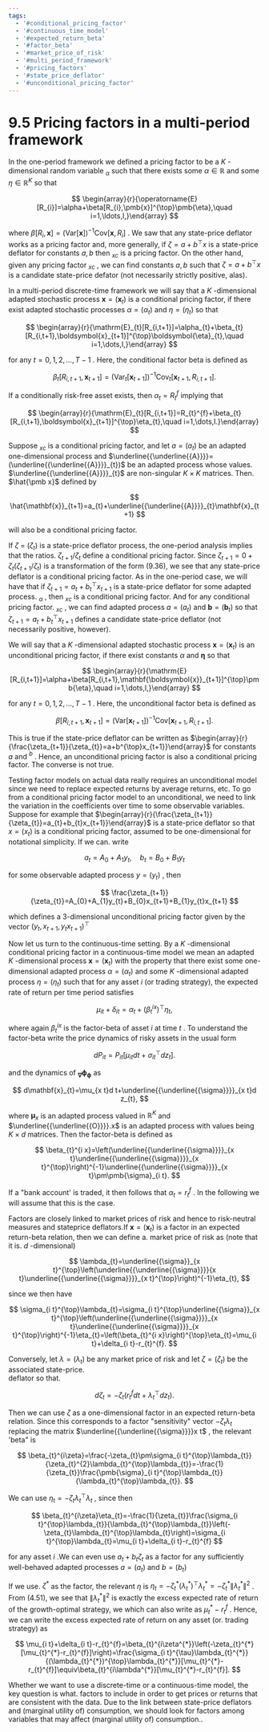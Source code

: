 ```yaml
---
tags:
  - '#conditional_pricing_factor'
  - '#continuous_time_model'
  - '#expected_return_beta'
  - '#factor_beta'
  - '#market_price_of_risk'
  - '#multi_period_framework'
  - '#pricing_factors'
  - '#state_price_deflator'
  - '#unconditional_pricing_factor'
---
```

# 9.5 Pricing factors in a multi-period framework  

In the one-period framework we defined a pricing factor to be a $K$ -dimensional random variable $_{\alpha}$ such that there exists some $\alpha\in\mathbb R$ and some $\eta\in\mathbb{R}^{K}$ so that  

$$
\begin{array}{r}{\operatorname{E}[R_{i}]=\alpha+\beta[R_{i},\pmb{x}]^{\top}\pmb{\eta},\quad i=1,\ldots,I,}\end{array}
$$  

where $\beta[R_{i},{\pmb x}]=(\mathrm{Var}[{\pmb x}])^{-1}\mathrm{Cov}[{\pmb x},R_{i}]$ . We saw that any state-price deflator works as a pricing factor and, more generally, if $\zeta=a+b^{\top}x$ is a state-price deflator for constants $a,b$ then $_{x c}$ is a pricing factor. On the other hand, given any pricing factor $_{x c}$ , we can find constants $a,b$ such that $\zeta=a+b^{\top}x$ is a candidate state-price defator (not necessarily strictly positive, alas).  

In a multi-period discrete-time framework we will say that a $K$ -dimensional adapted stochastic process ${\pmb x}=({\pmb x}_{t})$ is a conditional pricing factor, if there exist adapted stochastic processes $\alpha=\left(\alpha_{t}\right)$ and $\eta=\left(\eta_{t}\right)$ so that  

$$
\begin{array}{r}{\mathrm{E}_{t}[R_{i,t+1}]=\alpha_{t}+\beta_{t}[R_{i,t+1},\boldsymbol{x}_{t+1}]^{\top}\boldsymbol{\eta}_{t},\quad i=1,\dots,I,}\end{array}
$$  

for any $t=0,1,2,\ldots,T-1$ . Here, the conditional factor beta is defined as  

$$
\beta_{t}[R_{i,t+1},\pmb{x}_{t+1}]=(\mathrm{Var}_{t}[\pmb{x}_{t+1}])^{-1}\mathrm{Cov}_{t}[\pmb{x}_{t+1},R_{i,t+1}].
$$  

If a conditionally risk-free asset exists, then $\alpha_{t}=R_{t}^{f}$ implying that  

$$
\begin{array}{r}{\mathrm{E}_{t}[R_{i,t+1}]=R_{t}^{f}+\beta_{t}[R_{i,t+1},\boldsymbol{x}_{t+1}]^{\top}\eta_{t},\quad i=1,\dots,I.}\end{array}
$$  

Suppose $_{x c}$ is a conditional pricing factor, and let $a=\left(a_{t}\right)$ be an adapted one-dimensional process and $\underline{{\underline{{A}}}}=(\underline{{\underline{{A}}}}_{t})$ be an adapted process whose values. $\underline{{\underline{{A}}}}_{t}$ are non-singular $K\times K$ matrices. Then. $\hat{\pmb x}$ defined by  

$$
\hat{\mathbf{x}}_{t+1}=a_{t}+\underline{{\underline{{A}}}}_{t}\mathbf{x}_{t+1}
$$  

will also be a conditional pricing factor.  

If $\zeta~=~\left(\zeta_{t}\right)$ is a state-price deflator process, the one-period analysis implies that the ratios. $\zeta_{t+1}/\zeta_{t}$ define a conditional pricing factor. Since $\zeta_{t+1}=0+\zeta_{t}(\zeta_{t+1}/\zeta_{t})$ is a transformation of the form (9.36), we see that any state-price deflator is a conditional pricing factor. As in the one-period case, we will have that if $\zeta_{t+1}=a_{t}+b_{t}^{\top}x_{t+1}$ is a state-price deflator for some adapted process. $_{\alpha}$ , then $_{x c}$ is a conditional pricing factor. And for any conditional pricing factor. $_{x c}$ , we can find adapted process $a=\left(a_{t}\right)$ and $\pmb{b}=(\pmb{b}_{t})$ so that $\zeta_{t+1}=a_{t}+b_{t}^{\top}x_{t+1}$ defines a candidate state-price deflator (not necessarily positive, however).  

We will say that a $K$ -dimensional adapted stochastic process $\pmb{x}=(\pmb{x}_{t})$ is an unconditional pricing factor, if there exist constants $\alpha$ and $\pmb{\eta}$ so that  

$$
\begin{array}{r}{\mathrm{E}[R_{i,t+1}]=\alpha+\beta[R_{i,t+1},\mathbf{\boldsymbol{x}}_{t+1}]^{\top}\pmb{\eta},\quad i=1,\dots,I,}\end{array}
$$  

for any $t=0,1,2,\ldots,T-1$ . Here, the unconditional factor beta is defined as  

$$
\beta[R_{i,t+1},\pmb{x}_{t+1}]=(\mathrm{Var}[\pmb{x}_{t+1}])^{-1}\mathrm{Cov}[\pmb{x}_{t+1},R_{i,t+1}].
$$  

This is true if the state-price deflator can be written as $\begin{array}{r}{\frac{\zeta_{t+1}}{\zeta_{t}}=a+b^{\top}x_{t+1}}\end{array}$ for constants $a$ and $^{b}$ . Hence, an unconditional pricing factor is also a conditional pricing factor. The converse is not true.  

Testing factor models on actual data really requires an unconditional model since we need to replace expected returns by average returns, etc. To go from a conditional pricing factor model to an unconditional, we need to link the variation in the coefficients over time to some observable variables. Suppose for example that $\begin{array}{r}{\frac{\zeta_{t+1}}{\zeta_{t}}=a_{t}+b_{t}x_{t+1}}\end{array}$ is a state-price deflator so that $x=\left(x_{t}\right)$ is a conditional pricing factor, assumed to be one-dimensional for notational simplicity. If we can. write  

$$
a_{t}=A_{0}+A_{1}y_{t},\quad b_{t}=B_{0}+B_{1}y_{t}
$$  

for some observable adapted process $y=\left(y_{t}\right)$ , then  

$$
\frac{\zeta_{t+1}}{\zeta_{t}}=A_{0}+A_{1}y_{t}+B_{0}x_{t+1}+B_{1}y_{t}x_{t+1}
$$  

which defines a 3-dimensional unconditional pricing factor given by the vector $(y_{t},x_{t+1},y_{t}x_{t+1})^{\top}$  

Now let us turn to the continuous-time setting. By a $K$ -dimensional conditional pricing factor in a continuous-time model we mean an adapted $K$ -dimensional process $\pmb{x}=(\pmb{x}_{t})$ with the property that there exist some one-dimensional adapted process $\alpha=\left(\alpha_{t}\right)$ and some $K$ -dimensional adapted process $\eta=\left(\eta_{t}\right)$ such that for any asset $i$ (or trading strategy), the expected rate of return per time period satisfies  

$$
\mu_{i t}+\delta_{i t}=\alpha_{t}+(\beta_{t}^{i x})^{\top}\eta_{t},
$$  

where again $\beta_{t}^{i x}$ is the factor-beta of asset $i$ at time $t$ . To understand the factor-beta write the price dynamics of risky assets in the usual form  

$$
d P_{i t}=P_{i t}\left[\mu_{i t}d t+\sigma_{i t}^{\top}d z_{t}\right].
$$  

and the dynamics of $_{\mathbf{\nabla}}\mathbf{\phi}_{\mathbf{\phi}}$ as  

$$
d\mathbf{x}_{t}=\mu_{x t}d t+\underline{{\underline{{\sigma}}}}_{x t}d z_{t},
$$  

where $\pmb{\mu}_{x}$ is an adapted process valued in $\mathbb{R}^{K}$ and $\underline{{\underline{{O}}}}.x$ is an adapted process with values being $K\times d$ matrices. Then the factor-beta is defined as  

$$
\beta_{t}^{i x}=\left(\underline{{\underline{{\sigma}}}}_{x t}\underline{{\underline{{\sigma}}}}_{x t}^{\top}\right)^{-1}\underline{{\underline{{\sigma}}}}_{x t}\pm\pmb{\sigma}_{i t}.
$$  

If a "bank account' is traded, it then follows that $\alpha_{t}=r_{t}^{f}$ . In the following we will assume that this is the case.  

Factors are closely linked to market prices of risk and hence to risk-neutral measures and stateprice deflators.If $\pmb{x}=(\pmb{x}_{t})$ is a factor in an expected return-beta relation, then we can define a. market price of risk as (note that it is. $d$ -dimensional)  

$$
\lambda_{t}=\underline{{\sigma}}_{x t}^{\top}\left(\underline{{\underline{{\sigma}}}}{x t}\underline{{\underline{{\sigma}}}}_{x t}^{\top}\right)^{-1}\eta_{t},
$$  

since we then have  

$$
\sigma_{i t}^{\top}\lambda_{t}=\sigma_{i t}^{\top}\underline{{\sigma}}_{x t}^{\top}\left(\underline{{\underline{{\sigma}}}}_{x t}\underline{{\underline{{\sigma}}}}_{x t}^{\top}\right)^{-1}\eta_{t}=\left(\beta_{t}^{i x}\right)^{\top}\eta_{t}=\mu_{i t}+\delta_{i t}-r_{t}^{f}.
$$  

Conversely, let $\lambda=\left(\lambda_{t}\right)$ be any market price of risk and let $\zeta=\left(\zeta_{t}\right)$ be the associated state-price.   
deflator so that.  

$$
d\zeta_{t}=-\zeta_{t}\left(r_{t}^{f}d t+\lambda_{t}^{\top}d z_{t}\right).
$$  

Then we can use $\zeta$ as a one-dimensional factor in an expected return-beta relation. Since this corresponds to a factor "sensitivity" vector $-\zeta_{t}\lambda_{t}$ replacing the matrix $\underline{{\underline{{\sigma}}}}x t$ , the relevant 'beta" is  

$$
\beta_{t}^{i\zeta}=\frac{-\zeta_{t}\pm\sigma_{i t}^{\top}\lambda_{t}}{\zeta_{t}^{2}\lambda_{t}^{\top}\lambda_{t}}=-\frac{1}{\zeta_{t}}\frac{\pmb{\sigma}_{i t}^{\top}\lambda_{t}}{\lambda_{t}^{\top}\lambda_{t}}.
$$  

We can use $\eta_{t}=-\zeta_{t}\lambda_{t}^{\top}\lambda_{t}$ , since then  

$$
\beta_{t}^{i\zeta}\eta_{t}=-\frac{1}{\zeta_{t}}\frac{\sigma_{i t}^{\top}\lambda_{t}}{\lambda_{t}^{\top}\lambda_{t}}\left(-\zeta_{t}\lambda_{t}^{\top}\lambda_{t}\right)=\sigma_{i t}^{\top}\lambda_{t}=\mu_{i t}+\delta_{i t}-r_{t}^{f}
$$  

for any asset $i$ .We can even use $a_{t}+b_{t}\zeta_{t}$ as a factor for any sufficiently well-behaved adapted processes $a=\left(a_{t}\right)$ and $b=\left(b_{t}\right)$  

If we use. $\zeta^{*}$ as the factor, the relevant $\eta$ is $\eta_{t}=-\zeta_{t}^{*}\left(\lambda_{t}^{*}\right)^{\top}\lambda_{t}^{*}=-\zeta_{t}^{*}\|\lambda_{t}^{*}\|^{2}$ . From (4.51), we see that $\|\lambda_{t}^{*}\|^{2}$ is exactly the excess expected rate of return of the growth-optimal strategy, we which can also write as $\mu_{t}^{*}-r_{t}^{f}$ . Hence, we can write the excess expected rate of return on any asset (or. trading strategy) as  

$$
\mu_{i t}+\delta_{i t}-r_{t}^{f}=\beta_{t}^{i\zeta^{*}}\left(-\zeta_{t}^{*}[\mu_{t}^{*}-r_{t}^{f}]\right)=\frac{\sigma_{i t}^{\tau}\lambda_{t}^{*}}{(\lambda_{t}^{*})^{\top}\lambda_{t}^{*}}[\mu_{t}^{*}-r_{t}^{f}]\equiv\beta_{t}^{i\lambda^{*}}[\mu_{t}^{*}-r_{t}^{f}].
$$  

Whether we want to use a discrete-time or a continuous-time model, the key question is what. factors to include in order to get prices or returns that are consistent with the data. Due to the link between state-price deflators and (marginal utility of) consumption, we should look for factors among variables that may affect (marginal utility of) consumption..  
